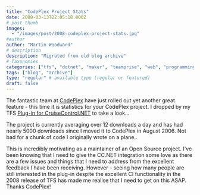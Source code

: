 ```yaml
---
title: "CodePlex Project Stats"
date: 2008-03-13T22:05:18.000Z
# post thumb
images:
  - "/images/post/2008-codeplex-project-stats.jpg"
#author
author: "Martin Woodward"
# description
description: "Migrated from old blog archive"
# Taxonomies
categories: ["tfs", "dotnet", "maker", "teamprise", "web", "programming"]
tags: ["blog", "archive"]
type: "regular" # available type (regular or featured)
draft: false
---
```

The fantastic team at [CodePlex](http://www.codeplex.com/) have just rolled out yet another great feature - this time it is statistics for your CodePlex project.  I dropped by my TFS [Plug-in for CruiseControl.NET](http://www.codeplex.com/TFSCCNetPlugin) to take a look...  

[](http://www.codeplex.com/TFSCCNetPlugin/stats/view)   

The project is currently averaging over 12 downloads a day and has had nearly 5000 downloads since I moved it to CodePlex in August 2006.  Not bad for a chunk of code I originally wrote on a plane..  

This is incredibly motivating as a maintainer of an Open Source project.  I've been knowing that I need to give the CC.NET integration some love as there are a few issues and things that I need to address from the excellent feedback I have been receiving.  However - seeing how many people are still interested in the plug-in despite the excellent CI functionality in the 2008 release of TFS has made me realise that I need to get on this ASAP.  Thanks CodePlex!